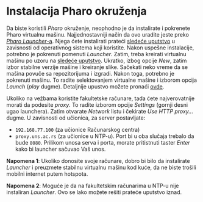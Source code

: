 

# Instalacija Pharo okruženja

Da biste koristili *Pharo* okruženje, neophodno je da instalirate i pokrenete Pharo virtualnu mašinu.
Najjednostavniji način da ovo uradite jeste preko [*Pharo Launcher*-a](https://pharo.org/download).
Njega ćete instalirati prateći [sledeće uputstvo](https://pharo-project.github.io/pharo-launcher/installation/) u zavisnosti od operativnog sistema koji koristite.
Nakon uspešne instalacije, potrebno je pokrenuti pomenuti *Launcher*. Zatim, treba kreirati virtualnu
mašinu po uzoru na [sledeće uputstvo](https://pharo-project.github.io/pharo-launcher/create-images/). Ukratko, izbog opcije *New*, zatim izbor stabilne verzije mašine i kreiranje slike.
Sačekati neko vreme da se mašina povuče sa repozitorijuma i izgradi. Nakon toga, potrebno je pokrenuti mašinu.
To radite selektovanjem virtualne mašine i izborom opcija *Launch* (*play* dugme). Detaljnije upustvo možete
pronaći [ovde](https://pharo-project.github.io/pharo-launcher/launch-configurations/).

Ukoliko na vežbama koristite fakultetske računare, tada ćete najverovatnije morati da podesite *proxy*.
To radite izborom opcije *Settings* (gornji desni ugao launchera). Zatim otvarate *Network* listu
i čekirate *Use HTTP proxy...* dugme. U zavisnosti od učionica, za server postavljate:
- `192.168.77.100` (za učionice Računarskog centra)
- `proxy.uns.ac.rs` (za učionice u NTP-u).
Port bi u oba slučaja trebalo da bude `8080`. Prilikom unosa serva i porta, morate pritistnuti
taster *Enter* kako bi launcher sačuvao Vaš unos.

**Napomena 1**: Ukoliko donosite svoje računare, dobro bi bilo da instalirate *Launcher* i preuzmete stabilnu
virtualnu mašinu kod kuće, da ne biste trošili mobilni internet putem hotspota.

**Napomena 2**: Moguće je da na fakultetskim računarima u NTP-u nije instaliran *Launcher*.
Ovo se lako možete rešiti prateće uputstvo iznad.

